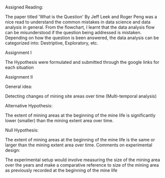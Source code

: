 Assigned Reading:

The paper titled 'What is the Question' By Jeff Leek and Roger Peng was a nice read to understand the common mistakes in data science and data analysis in general.
From the flowchart, I learnt that the data analysis flow can be misunderstood if the question being addressed is mistaken. Depending on how the question is been answered, the data analysis can be categorized into: Destriptive, Exploratory, etc.

Assignment I

The Hypothesis were formulated and submitted through the google links for each situation

Assignment II

General idea:

Detecting changes of mining site areas over time (Multi-temporal analysis)

Alternative Hypothesis:

The extent of mining areas at the beginning of the mine life is significantly lower (smaller) than the mining extent area over time. 

Null Hypothesis:

The extent of mining areas at the beginning of the mine life is the same or larger than the mining extent area over time.
Comments on experimental design:

The experimental setup would involve measuring the size of the mining area over the years and make a comparative reference to size of the mining area as previously recorded at the beginning of the mine life
